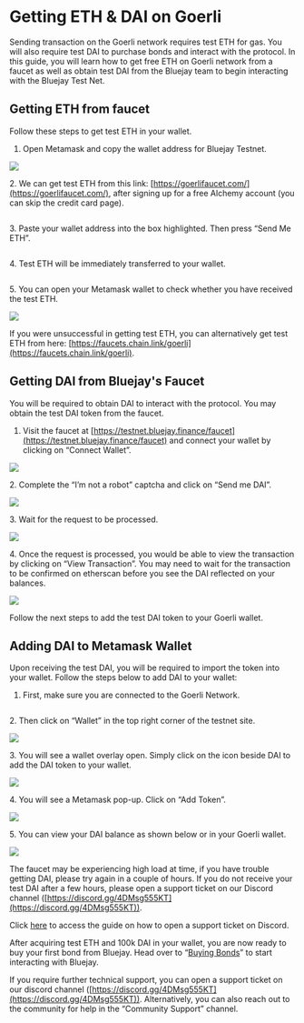 # Getting ETH & DAI on Goerli

Sending transaction on the Goerli network requires test ETH for gas. You will also require test DAI to purchase bonds and interact with the protocol. In this guide, you will learn how to get free ETH on Goerli network from a faucet as well as obtain test DAI from the Bluejay team to begin interacting with the Bluejay Test Net.

## Getting ETH from faucet

Follow these steps to get test ETH in your wallet.

1. Open Metamask and copy the wallet address for Bluejay Testnet.

![](<../../.gitbook/assets/Meta\_4 (1)>)

2\. We can get test ETH from this link: [https://goerlifaucet.com/](https://goerlifaucet.com/), after signing up for a free Alchemy account (you can skip the credit card page).

<figure><img src="../../.gitbook/assets/screenshot-20221011-142329.png" alt=""><figcaption></figcaption></figure>

3\. Paste your wallet address into the box highlighted. Then press “Send Me ETH”.

<figure><img src="../../.gitbook/assets/screenshot-20221011-143834.png" alt=""><figcaption></figcaption></figure>

4\. Test ETH will be immediately transferred to your wallet.

<figure><img src="../../.gitbook/assets/screenshot-20221011-144129.png" alt=""><figcaption></figcaption></figure>

5\. You can open your Metamask wallet to check whether you have received the test ETH.

![](../../.gitbook/assets/got\_test\_eth.png)

If you were unsuccessful in getting test ETH, you can alternatively get test ETH from here: [https://faucets.chain.link/goerli](https://faucets.chain.link/goerli).

## Getting DAI from Bluejay's Faucet

You will be required to obtain DAI to interact with the protocol. You may obtain the test DAI token from the faucet.

1. Visit the faucet at [https://testnet.bluejay.finance/faucet](https://testnet.bluejay.finance/faucet) and connect your wallet by clicking on “Connect Wallet”.

![](../../.gitbook/assets/Untitled)

2\. Complete the “I’m not a robot” captcha and click on “Send me DAI”.

![](<../../.gitbook/assets/Untitled 1>)

3\. Wait for the request to be processed.

![](<../../.gitbook/assets/Untitled 2>)

4\. Once the request is processed, you would be able to view the transaction by clicking on “View Transaction”. You may need to wait for the transaction to be confirmed on etherscan before you see the DAI reflected on your balances.

![](<../../.gitbook/assets/Untitled 3 (1).png>)

Follow the next steps to add the test DAI token to your Goerli wallet.

## Adding DAI to Metamask Wallet

Upon receiving the test DAI, you will be required to import the token into your wallet. Follow the steps below to add DAI to your wallet:

1. First, make sure you are connected to the Goerli Network.

<figure><img src="../../.gitbook/assets/connecting_goerli_3.png" alt=""><figcaption></figcaption></figure>

2\. Then click on “Wallet” in the top right corner of the testnet site.

![](<../../.gitbook/assets/click on wallet (1).png>)

3\. You will see a wallet overlay open. Simply click on the icon beside DAI to add the DAI token to your wallet.

![](<../../.gitbook/assets/wallet overlay.png>)

4\. You will see a Metamask pop-up. Click on “Add Token”.

![](<../../.gitbook/assets/add dai to wallet.png>)

5\. You can view your DAI balance as shown below or in your Goerli wallet.

![](<../../.gitbook/assets/view dai balance.png>)

The faucet may be experiencing high load at time, if you have trouble getting DAI, please try again in a couple of hours. If you do not receive your test DAI after a few hours, please open a support ticket on our Discord channel ([https://discord.gg/4DMsg555KT](https://discord.gg/4DMsg555KT)).

Click [here](opening-support-ticket-on-discord.md) to access the guide on how to open a support ticket on Discord.

After acquiring test ETH and 100k DAI in your wallet, you are now ready to buy your first bond from Bluejay. Head over to “[Buying Bonds](buying-bonds.md)” to start interacting with Bluejay.

If you require further technical support, you can open a support ticket on our discord channel ([https://discord.gg/4DMsg555KT](https://discord.gg/4DMsg555KT)). Alternatively, you can also reach out to the community for help in the “Community Support” channel.
